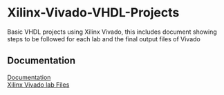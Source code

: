 # Xilinx-Vivado-VHDL-Projects
Basic VHDL projects using Xilinx Vivado, this includes document showing steps to be followed for each lab and the final output files of Vivado
## Documentation
[Documentation](https://github.com/r-yd/Xilinx-Vivado-VHDL-Projects/blob/main/Lab%20file.pdf) <br>
[Xilinx Vivado lab Files](https://drive.google.com/file/d/1Ajbt8vFtHCmFzqUi5TOSSEe_PDTst5YR/view?usp=drive_link)
